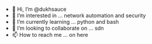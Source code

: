 - 👋 Hi, I’m @dukhsauce
- 👀 I’m interested in ... network automation and security
- 🌱 I’m currently learning ... python and bash
- 💞️ I’m looking to collaborate on ... sdn
- 📫 How to reach me ... on here


<!---
dukhsauce/dukhsauce is a ✨ special ✨ repository because its `README.md` (this file) appears on your GitHub profile.
You can click the Preview link to take a look at your changes.
--->
